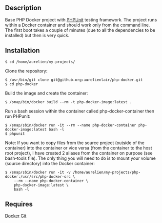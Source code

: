 ## Description
Base PHP Docker project with [PHPUnit](https://phpunit.de/) testing framework.
The project runs within a Docker container and should work only from the command line.
The first boot takes a couple of minutes (due to all the dependencies to be installed)
but then is very quick.

## Installation

```
$ cd /home/aurelien/my-projects/
```

Clone the repository:

```
$ /usr/bin/git clone git@github.org:aurelienlair/php-docker.git 
$ cd php-docker
``` 

Build the image and create the container:

```
$ /snap/bin/docker build --rm -t php-docker-image:latest .
```

Run a bash session within the container called php-docker-container then run PHPunit:

```
$ /snap/sbin/docker run -it --rm --name php-docker-container php-docker-image:latest bash -l
$ phpunit
```

Note:
If you want to copy files from the source project (outside of the container) into
the container or vice versa (from the container to the host root project), I have
created 2 aliases from the container on purpose (see bash-tools file).
The only thing you will need to do is to mount your volume (source directory) into 
the Docker container:
```
$ /snap/sbin/docker run -it -v /home/aurelien/my-projects/php-docker:/usr/src/php-docker-src \
    --rm --name php-docker-container \
    php-docker-image:latest \
    bash -l
```
## Requires
[Docker](https://docs.docker.com/install/linux/docker-ce/ubuntu/) 
[Git](https://git-scm.com/) 
